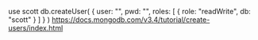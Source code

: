 use scott
db.createUser(
  {
    user: "",
    pwd: "",
    roles: [
       { role: "readWrite", db: "scott" }
    ]
  }
)
https://docs.mongodb.com/v3.4/tutorial/create-users/index.html
